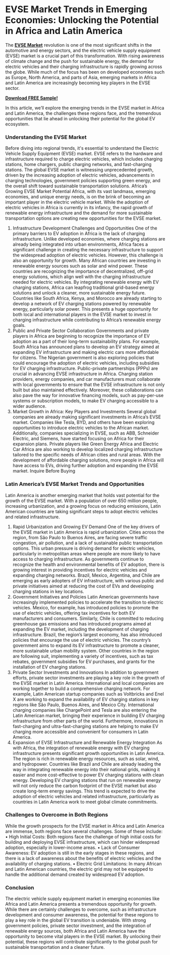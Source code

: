 # EVSE Market Trends in Emerging Economies: Unlocking the Potential in Africa and Latin America

The [**EVSE Market**](https://www.nextmsc.com/report/electric-vehicle-supply-equipment-market) revolution is one of the most significant shifts in the automotive and energy sectors, and the electric vehicle supply equipment (EVSE) market is a crucial part of this transformation. With rising awareness of climate change and the push for sustainable energy, the demand for electric vehicles and their charging infrastructure is rapidly growing across the globe. While much of the focus has been on developed economies such as Europe, North America, and parts of Asia, emerging markets in Africa and Latin America are increasingly becoming key players in the EVSE sector.

[**Download FREE Sample!**](https://www.nextmsc.com/electric-vehicle-supply-equipment-market/request-sample)

In this article, we’ll explore the emerging trends in the EVSE market in Africa and Latin America, the challenges these regions face, and the tremendous opportunities that lie ahead in unlocking their potential for the global EV ecosystem.
### Understanding the EVSE Market
Before diving into regional trends, it's essential to understand the Electric Vehicle Supply Equipment (EVSE) market. EVSE refers to the hardware and infrastructure required to charge electric vehicles, which includes charging stations, home chargers, public charging networks, and fast-charging stations. The global EVSE market is witnessing unprecedented growth, driven by the increasing adoption of electric vehicles, advancements in charging technologies, government policies supporting green energy, and the overall shift toward sustainable transportation solutions.
Africa’s Growing EVSE Market Potential
Africa, with its vast landmass, emerging economies, and unique energy needs, is on the brink of becoming an important player in the electric vehicle market. While the adoption of electric vehicles in Africa is currently in its infancy, the rapid growth of renewable energy infrastructure and the demand for more sustainable transportation options are creating new opportunities for the EVSE market.
1. Infrastructure Development Challenges and Opportunities
One of the primary barriers to EV adoption in Africa is the lack of charging infrastructure. Unlike developed economies, where charging stations are already being integrated into urban environments, Africa faces a significant challenge in creating the necessary infrastructure to support the widespread adoption of electric vehicles. However, this challenge is also an opportunity for growth.
Many African countries are investing in renewable energy sources such as solar and wind power. These countries are recognizing the importance of decentralized, off-grid energy solutions, which align well with the charging infrastructure needed for electric vehicles. By integrating renewable energy with EV charging stations, Africa can leapfrog traditional grid-based energy solutions and unlock a cleaner, more sustainable energy future.
Countries like South Africa, Kenya, and Morocco are already starting to develop a network of EV charging stations powered by renewable energy, particularly solar power. This presents a huge opportunity for both local and international players in the EVSE market to invest in charging infrastructure while contributing to Africa’s renewable energy goals.
2. Public and Private Sector Collaboration
Governments and private players in Africa are beginning to recognize the importance of EV adoption as a part of their long-term sustainability plans. For example, South Africa has announced plans to develop an EV strategy aimed at expanding EV infrastructure and making electric cars more affordable for citizens. The Nigerian government is also exploring policies that could encourage the adoption of electric vehicles, including subsidies for EV charging infrastructure.
Public-private partnerships (PPPs) are crucial in advancing EVSE infrastructure in Africa. Charging station providers, energy companies, and car manufacturers must collaborate with local governments to ensure that the EVSE infrastructure is not only built but also maintained effectively. Moreover, these collaborations can also pave the way for innovative financing models, such as pay-per-use systems or subscription models, to make EV charging accessible to a wider audience.
3. Market Growth in Africa: Key Players and Investments
Several global companies are already making significant investments in Africa’s EVSE market. Companies like Tesla, BYD, and others have been exploring opportunities to introduce electric vehicles to the African market. Additionally, companies specializing in EVSE, such as ABB, Schneider Electric, and Siemens, have started focusing on Africa for their expansion plans.
Private players like Green Energy Africa and Electric Car Africa are also working to develop localized charging infrastructure tailored to the specific needs of African cities and rural areas. With the development of affordable charging solutions, more people in Africa will have access to EVs, driving further adoption and expanding the EVSE market.
Inquire Before Buying
### Latin America’s EVSE Market Trends and Opportunities
Latin America is another emerging market that holds vast potential for the growth of the EVSE market. With a population of over 650 million people, increasing urbanization, and a growing focus on reducing emissions, Latin American countries are taking significant steps to adopt electric vehicles and related infrastructure.
1. Rapid Urbanization and Growing EV Demand
One of the key drivers of the EVSE market in Latin America is rapid urbanization. Cities across the region, from São Paulo to Buenos Aires, are facing severe traffic congestion, air pollution, and a lack of sustainable public transportation options. This urban pressure is driving demand for electric vehicles, particularly in metropolitan areas where people are more likely to have access to charging infrastructure.
As governments continue to recognize the health and environmental benefits of EV adoption, there is growing interest in providing incentives for electric vehicles and expanding charging networks. Brazil, Mexico, Argentina, and Chile are emerging as early adopters of EV infrastructure, with various public and private initiatives aimed at reducing the cost of EVs and developing charging stations in key locations.
2. Government Initiatives and Policies
Latin American governments have increasingly implemented policies to accelerate the transition to electric vehicles. Mexico, for example, has introduced policies to promote the use of electric vehicles, offering tax incentives for both EV manufacturers and consumers. Similarly, Chile is committed to reducing greenhouse gas emissions and has introduced programs aimed at expanding the EV market, including the development of charging infrastructure.
Brazil, the region’s largest economy, has also introduced policies that encourage the use of electric vehicles. The country’s government aims to expand its EV infrastructure to promote a cleaner, more sustainable urban mobility system. Other countries in the region are following suit, implementing a variety of incentives, such as tax rebates, government subsidies for EV purchases, and grants for the installation of EV charging stations.
3. Private Sector Investments and Innovations
In addition to government efforts, private sector investments are playing a key role in the growth of the EVSE market in Latin America. International and local companies are working together to build a comprehensive charging network. For example, Latin American startup companies such as Voltbricks and Enel X are working to expand the availability of EV charging stations in key regions like São Paulo, Buenos Aires, and Mexico City.
International charging companies like ChargePoint and Tesla are also entering the Latin American market, bringing their experience in building EV charging infrastructure from other parts of the world. Furthermore, innovations in fast-charging and ultra-fast-charging stations are helping to make EV charging more accessible and convenient for consumers in Latin America.
4. Expansion of EVSE Infrastructure and Renewable Energy Integration
As with Africa, the integration of renewable energy with EV charging infrastructure presents significant growth opportunities in Latin America. The region is rich in renewable energy resources, such as solar, wind, and hydropower. Countries like Brazil and Chile are already leading the way in integrating renewable energy into their national grids, making it easier and more cost-effective to power EV charging stations with clean energy.
Developing EV charging stations that run on renewable energy will not only reduce the carbon footprint of the EVSE market but also create long-term energy savings. This trend is expected to drive the adoption of electric vehicles and related infrastructure, particularly as countries in Latin America work to meet global climate commitments.
### Challenges to Overcome in Both Regions
While the growth prospects for the EVSE market in Africa and Latin America are immense, both regions face several challenges. Some of these include:
•	High Initial Costs: Both regions face the challenge of high initial costs for building and deploying EVSE infrastructure, which can hinder widespread adoption, especially in lower-income areas.
•	Lack of Consumer Awareness: EV adoption is still in the early stages in these regions, and there is a lack of awareness about the benefits of electric vehicles and the availability of charging stations.
•	Electric Grid Limitations: In many African and Latin American countries, the electric grid may not be equipped to handle the additional demand created by widespread EV adoption.
### Conclusion
The electric vehicle supply equipment market in emerging economies like Africa and Latin America presents a tremendous opportunity for growth. While there are certainly challenges to overcome, such as infrastructure development and consumer awareness, the potential for these regions to play a key role in the global EV transition is undeniable.
With strong government policies, private sector investment, and the integration of renewable energy sources, both Africa and Latin America have the opportunity to become vital players in the EVSE market. By unlocking their potential, these regions will contribute significantly to the global push for sustainable transportation and a cleaner future.

